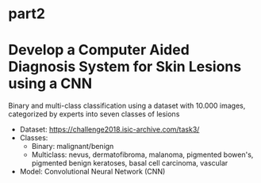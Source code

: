 # part2
# Develop a Computer Aided Diagnosis System for Skin Lesions using a CNN

Binary and multi-class classification using a dataset with 10.000 images, categorized by experts into seven classes of lesions

- Dataset: https://challenge2018.isic-archive.com/task3/
- Classes:  
  - Binary: malignant/benign  
  - Multiclass: nevus, dermatofibroma, malanoma, pigmented bowen's, pigmented benign keratoses, basal cell carcinoma, vascular
- Model: Convolutional Neural Network (CNN)
